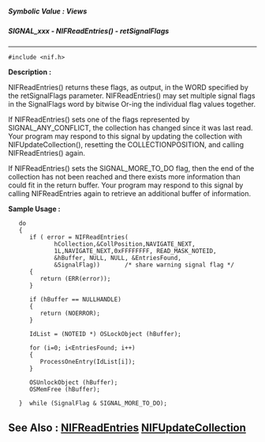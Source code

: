 ##### Symbolic Value : Views
##### SIGNAL_xxx - NIFReadEntries() - retSignalFlags
---
```
#include <nif.h>
```
**Description :**

NIFReadEntries() returns these flags, as output, in the WORD specified by the 
retSignalFlags parameter. NIFReadEntries() may set multiple signal flags in the 
SignalFlags word by bitwise Or-ing the individual flag values together.

If NIFReadEntries() sets one of the  flags represented by SIGNAL_ANY_CONFLICT, 
the collection has changed since it was last read. Your program may respond to 
this signal by updating the collection with NIFUpdateCollection(), resetting 
the COLLECTIONPOSITION, and calling NIFReadEntries() again.

If NIFReadEntries() sets the SIGNAL_MORE_TO_DO flag, then the end of the 
collection has not been reached and there exists more information than could 
fit in the return buffer.  Your program may respond to this signal by calling 
NIFReadEntries  again to retrieve an additional buffer of information.

**Sample Usage :**
```
   do
   {
      if ( error = NIFReadEntries(
             hCollection,&CollPosition,NAVIGATE_NEXT,
             1L,NAVIGATE_NEXT,0xFFFFFFFF, READ_MASK_NOTEID,
             &hBuffer, NULL, NULL, &EntriesFound,
             &SignalFlag))       /* share warning signal flag */
      {
         return (ERR(error));
      }

      if (hBuffer == NULLHANDLE)
      {
         return (NOERROR);
      }

      IdList = (NOTEID *) OSLockObject (hBuffer);

      for (i=0; i<EntriesFound; i++)
      {
         ProcessOneEntry(IdList[i]); 
      }

      OSUnlockObject (hBuffer);
      OSMemFree (hBuffer);

   }  while (SignalFlag & SIGNAL_MORE_TO_DO);
```
**See Also :**
[NIFReadEntries](/domino-c-api-docs/reference/Func/NIFReadEntries)
[NIFUpdateCollection](/domino-c-api-docs/reference/Func/NIFUpdateCollection)
---
